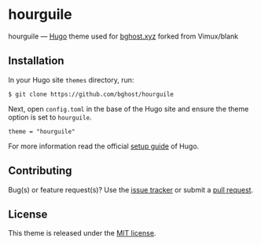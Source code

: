 # hourguile

hourguile — [Hugo](//gohugo.io/) theme used for [bghost.xyz](https://bghost.xyz) forked from Vimux/blank

## Installation

In your Hugo site `themes` directory, run:

```
$ git clone https://github.com/bghost/hourguile
```

Next, open `config.toml` in the base of the Hugo site and ensure the theme option is set to `hourguile`.

```
theme = "hourguile"
```

For more information read the official [setup guide](//gohugo.io/overview/installing/) of Hugo.

## Contributing

Bug(s) or feature request(s)? Use the [issue tracker](//github.com/bghost/hourguile/issues) or submit a [pull request](//github.com/bghost/hourguile/pulls).

## License

This theme is released under the [MIT license](//github.com/bghost/hourguile/blob/master/LICENSE.md).

